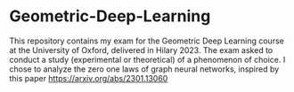 # Geometric-Deep-Learning
This repository contains my exam for the Geometric Deep Learning course at the University of Oxford, delivered in Hilary 2023. The exam asked to conduct a study (experimental or theoretical) of a phenomenon of choice. I chose to analyze the zero one laws of graph neural networks, inspired by this paper https://arxiv.org/abs/2301.13060
